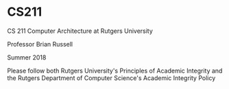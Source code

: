 # CS211


CS 211 Computer Architecture at Rutgers University

Professor Brian Russell

Summer 2018

Please follow both Rutgers University's Principles of Academic Integrity and the Rutgers Department of Computer Science's Academic Integrity Policy
